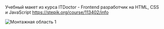 Учебный макет из курса ITDoctor - Frontend разработчик на HTML, CSS и JavaScript
https://stepik.org/course/113402/info


![Монтажная область 1](https://user-images.githubusercontent.com/112612747/224385203-68644b03-e708-4520-b8cd-3539f5071ed4.png)
